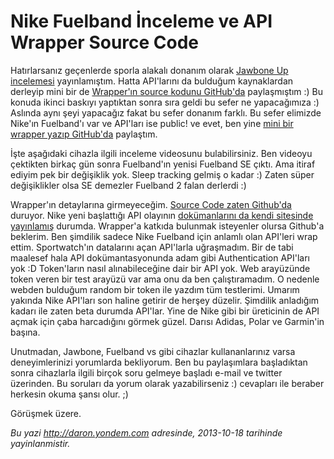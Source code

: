 # Nike Fuelband İnceleme ve API Wrapper Source Code
Hatırlarsanız geçenlerde sporla alakalı donanım olarak [Jawbone Up
incelemesi](http://daron.yondem.com/tr/post/Jawbone_UP_Inceleme_ve_API_Kullanimi)
yayınlamıştım. Hatta API'larını da bulduğum kaynaklardan derleyip mini
bir de [Wrapper'ın source kodunu
GitHub'da](https://github.com/daronyondem/jawboneUP) paylaşmıştım :) Bu
konuda ikinci baskıyı yaptıktan sonra sıra geldi bu sefer ne
yapacağımıza :) Aslında aynı şeyi yapacağız fakat bu sefer donanım
farklı. Bu sefer elimizde Nike'ın Fuelband'ı var ve API'ları ise public!
ve evet, ben yine [mini bir wrapper yazıp
GitHub'da](https://github.com/daronyondem/NikePlusAPI) paylaştım.

İşte aşağıdaki cihazla ilgili inceleme videosunu bulabilirsiniz. Ben
videoyu çektikten birkaç gün sonra Fuelband'ın yenisi Fuelband SE çıktı.
Ama itiraf ediyim pek bir değişiklik yok. Sleep tracking gelmiş o kadar
:) Zaten süper değişiklikler olsa SE demezler Fuelband 2 falan derlerdi
:)

Wrapper'ın detaylarına girmeyeceğim. [Source Code zaten
Github'da](https://github.com/daronyondem/NikePlusAPI) duruyor. Nike
yeni başlattığı API olayının [dokümanlarını da kendi sitesinde
yayınlamış](https://developer.nike.com/) durumda. Wrapper'a katkıda
bulunmak isteyenler olursa Github'a beklerim. Ben şimdilik sadece Nike
Fuelband için anlamlı olan API'leri wrap ettim. Sportwatch'ın datalarını
açan API'larla uğraşmadım. Bir de tabi maalesef hala API
dokümantasyonunda adam gibi Authentication API'ları yok :D Token'ların
nasıl alınabileceğine dair bir API yok. Web arayüzünde token veren bir
test arayüzü var ama onu da ben çalıştıramadım. O nedenle webden
bulduğum random bir token ile yazdım tüm testlerimi. Umarım yakında Nike
API'ları son haline getirir de herşey düzelir. Şimdilik anladığım kadarı
ile zaten beta durumda API'lar. Yine de Nike gibi bir üreticinin de API
açmak için çaba harcadığını görmek güzel. Darısı Adidas, Polar ve
Garmin'in başına.

Unutmadan, Jawbone, Fuelband vs gibi cihazlar kullananlarınız varsa
deneyimlerinizi yorumlarda bekliyorum. Ben bu paylaşımlara başladıktan
sonra cihazlarla ilgili birçok soru gelmeye başladı e-mail ve twitter
üzerinden. Bu soruları da yorum olarak yazabilirseniz :) cevapları ile
beraber herkesin okuma şansı olur. ;)

Görüşmek üzere.



*Bu yazi http://daron.yondem.com adresinde, 2013-10-18 tarihinde yayinlanmistir.*
